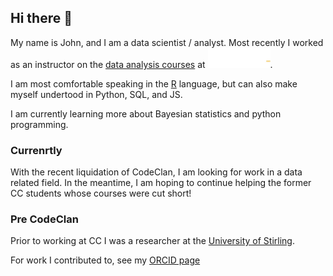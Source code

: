 ## Hi there 👋

My name is John, and I am a data scientist / analyst.
Most recently I worked as an instructor on the [data analysis courses](https://codeclan.com/courses/data-courses/) at  [![](images/CodeClan-Logo-White-2019-01.png)](https://www.codeclan.com).

I am most comfortable speaking in the [R](https://www.r-project.org/) language, but can also make myself undertood in Python, SQL, and JS.

I am currently learning more about Bayesian statistics and python programming.

### Currenrtly

With the recent liquidation of CodeClan, I am looking for work in a data related field.
In the meantime, I am hoping to continue helping the former CC students whose courses were cut short!

### Pre CodeClan

Prior to working at CC I was a researcher at the [University of Stirling](https://www.stir.ac.uk/).

For work I contributed to, see my [ORCID page](https://orcid.org/0000-0003-2344-6155)


<!--
**jmcvw/jmcvw** is a ✨ _special_ ✨ repository because its `README.md` (this file) appears on your GitHub profile.

Here are some ideas to get you started:

- 🔭 I’m currently working on ...
- 🌱 I’m currently learning ...
- 👯 I’m looking to collaborate on ...
- 🤔 I’m looking for help with ...
- 💬 Ask me about ...
- 📫 How to reach me: ...
- 😄 Pronouns: ...
- ⚡ Fun fact: ...
-->

